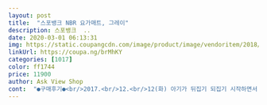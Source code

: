 ```yaml
---
layout: post 
title:  "스포뱅크 NBR 요가매트, 그레이" 
description: 스포뱅크  ..
date: 2020-03-01 06:13:31 
img: https://static.coupangcdn.com/image/product/image/vendoritem/2018/10/24/3149528137/cc1a3659-0ebb-41a6-b804-d424ae0243ef.jpg 
linkUrl: https://coupa.ng/brMhKY 
categories: [1017] 
color: ff1744 
price: 11900 
author: Ask View Shop 
cont:  "●구매후기●<br/>2017.<br/>12.<br/>12(화) 아기가 뒤집기 되집기 시작하면서 기저기 교환대 쿠션으로 쓰던 요매트는 이제 침대 밑에 갔어요.<br/> 제가 아기 재울 때 걸을 수 있는 매트로 탈바꿈^^<br/>가격 : 7,700<br/>가격이 하루만에 천원 가까이 떨어져서 ㅠㅠ 별 하나 뺐습니다 ㅎㅎ<br/>구입 : 3/21<br/>두께가 그렇게 두껍지 않은데 폭신하고 좋아요.<br/><br/>배송 : 3/22<br/>사용해보니 미끄러짐 현상도 없고 고무냄새도 코를 박고 맡아보지 않는 이상은 안나요~<br/>쓰던 요가매트가 있었는데 신랑이랑 같이 운동하려고 알아보던 중 구매했어요.<br/><br/>엄청 큰 박스에 비닐로 한번 더 포장된 상태로 배송되어 왔네요ㅎㅎ<br/>요가 목적은 아니고 일반 플라스틱 테이블에 위에 두어 기저귀 교환대로 집에서 쓰고파서 구매했고요 제가 누워보니 폭신 하네요~ 테이블에 깔아 딱딱함을 반감하기 따악 좋네요.<br/><br/>요가매트 기존의 것은 가루가 날리고 얇아서 조금 돈을 더 주고 8밀리의 두께로 샀어요.<br/><br/>이 매트의 변신은 어디까지인가^^<br/>이것저것 활용하며 잘 쓰고 있습니다:<br/> -)<br/>일단 그레이 색상이라 때탈 염려없어 좋고 현재 카페트가 그레이색상이라 일부러 깔을 맞췄네요 제가 키가 165인데 제키보다 조금 더 큰듯 큰사이즈 좋구요 두께도 이만하면 좋네요 저는 써보니 잘 안밀리던데 장판이라든지 바닥재에 따라 다를것같아요 쓰다보면 푹푹 들어가겟지만 일반매트에서 복근운동한다든지 레그레이저 그리고 다른 운동하는것보다 훨씬 좋은것같애요 냄새땜에 별하나빼요 플랭크 하다 냄새땜시 죽는줄요 ㅠㅠ 손잡이도 있던데 쓰기가 번거로워서 걍 매트만 사용해요<br/>제가 쓰던건 TPE 소재였는데 신랑은 조금 더 푹신한거였으면 좋겠다고 해서 TPE 소재보다는 조금 더 푹신한 NBR 소재로 샀어요.<br/><br/>집에서도 간단한 홈트레이닝 하기 위해 구입했어요<br/>추가~~~~~~~~<br/>탄성도 있고요^^ 이젠 아가도 울지 않고 차가운 느낌 없이  즐겁게 기저귀를 갈 수 있을 것 같아요~!<br/>포장잘되어 로켓으로 왔으나 냄새가 넘 심해 하루 하고도 반나절을 베란다에 놔뒀다가 꺼냈는데도 냄새가 아직 남아있네요 하루 더 베란다에서 재워야 될 것 같아요<br/>" 
---
```

